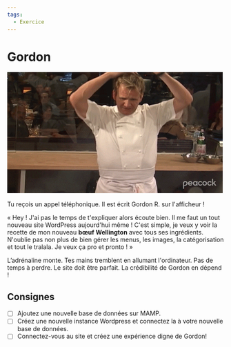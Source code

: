 ```yaml
---
tags:
  - Exercice
---
```


# Gordon

![](../assets/images/gordon.gif)

Tu reçois un appel téléphonique. Il est écrit Gordon R. sur l'afficheur !

« Hey ! J'ai pas le temps de t'expliquer alors écoute bien. Il me faut un tout nouveau site WordPress aujourd'hui même ! C'est simple, je veux y voir la recette de mon nouveau **bœuf Wellington** avec tous ses ingrédients. N'oublie pas non plus de bien gérer les menus, les images, la catégorisation et tout le tralala. Je veux ça pro et pronto ! »

L’adrénaline monte. Tes mains tremblent en allumant l'ordinateur. Pas de temps à perdre. Le site doit être parfait. La crédibilité de Gordon en dépend !

## Consignes

- [ ] Ajoutez une nouvelle base de données sur MAMP.
- [ ] Créez une nouvelle instance Wordpress et connectez la à votre nouvelle base de données.
- [ ] Connectez-vous au site et créez une expérience digne de Gordon!